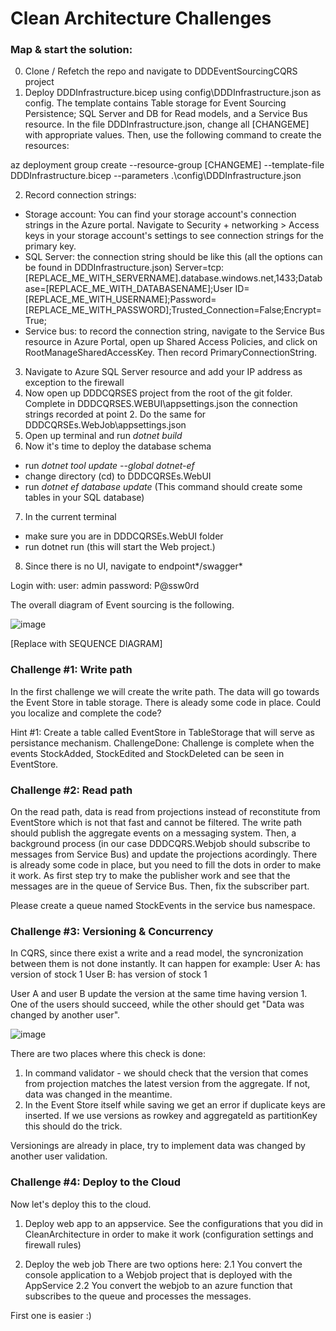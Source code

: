 # Clean Architecture Challenges

### Map & start the solution:
0. Clone / Refetch the repo and navigate to DDDEventSourcingCQRS project
1. Deploy DDDInfrastructure.bicep using config\DDDInfrastructure.json as config. The template contains Table storage for Event Sourcing Persistence; SQL  Server and DB for Read models, and a Service Bus resource.
In the file DDDInfrastructure.json, change all [CHANGEME] with appropriate values. Then, use the following command to create the resources:

az deployment group create --resource-group  [CHANGEME] --template-file DDDInfrastructure.bicep --parameters .\config\DDDInfrastructure.json

2. Record connection strings:
- Storage account: You can find your storage account's connection strings in the Azure portal. Navigate to Security + networking > Access keys in your storage account's settings to see connection strings for  the primary key.
- SQL Server: the connection string should be like this (all the options can be found in DDDInfrastructure.json)
Server=tcp:[REPLACE_ME_WITH_SERVERNAME].database.windows.net,1433;Database=[REPLACE_ME_WITH_DATABASENAME];User ID=[REPLACE_ME_WITH_USERNAME];Password=[REPLACE_ME_WITH_PASSWORD];Trusted_Connection=False;Encrypt=True;
- Service bus: to record the connection string, navigate to the Service Bus resource in Azure Portal, open up Shared Access Policies, and click on RootManageSharedAccessKey. Then record PrimaryConnectionString.

3. Navigate to Azure SQL Server resource and add your IP address as exception to the firewall
4. Now open up DDDCQRSES project from the root of the git folder. Complete in DDDCQRSES.WEBUI\appsettings.json the connection strings recorded at point 2. Do the same for DDDCQRSEs.WebJob\appsettings.json
5. Open up terminal and run *dotnet build*
6. Now it's time to deploy the database schema
- run *dotnet tool update --global dotnet-ef*
- change directory (cd) to DDDCQRSEs.WebUI
- run *dotnet ef database update*
(This command should create some tables in your SQL database)
7. In the current terminal
- make sure you are in DDDCQRSEs.WebUI folder
- run dotnet run
(this will start the Web project.)
8. Since there is no UI, navigate to endpoint*/swagger*

Login with:
user: admin
password: P@ssw0rd

The overall diagram of Event sourcing is the following.

![image](https://user-images.githubusercontent.com/37452422/228434377-247823ba-0591-4df3-8138-898ccc2f5202.png)

[Replace with SEQUENCE DIAGRAM]

### Challenge #1: Write path
In the first challenge we will create the write path. The data will go towards the Event Store in table storage.
There is aleady some code in place. Could you localize and complete the code?

Hint #1: Create a table called EventStore in TableStorage that will serve as persistance mechanism.
ChallengeDone: Challenge is complete when the events StockAdded, StockEdited and StockDeleted can be seen in EventStore.

### Challenge #2: Read path
On the read path, data is read from projections instead of reconstitute from EventStore which is not that fast and cannot be filtered. 
The write path should publish the aggregate events on a messaging system. Then, a background process (in our case DDDCQRS.Webjob should subscribe to messages from Service Bus) and update the projections acordingly.
There is already some code in place, but you need to fill the dots in order to make it work. As first step try to make the publisher work and see that the messages are in the queue of Service Bus. Then, fix the subscriber part.

Please create a queue named StockEvents in the service bus namespace.

### Challenge #3: Versioning & Concurrency
In CQRS, since there exist a write and a read model, the syncronization between them is not done instantly. 
It can happen for example:
User A: has version of stock 1 
User B: has version of stock 1

User A and user B update the version at the same time having version 1.
One of the users should succeed, while the other should get "Data was changed by another user".

![image](https://user-images.githubusercontent.com/37452422/228435273-02659f5f-beb7-4160-9c2e-fa229a06c32c.png)


There are two places where this check is done:
1. In command validator - we should check that the version that comes from projection matches the latest version from the aggregate. If not, data was changed in the meantime.
2. In the Event Store itself while saving we get an error if duplicate keys are inserted. If we use versions as rowkey and aggregateId as partitionKey this should do the trick.

Versionings are already in place, try to implement data was changed by another user validation.

### Challenge #4: Deploy to the Cloud
Now let's deploy this to the cloud.
1. Deploy web app to an appservice. 
See the configurations that you did in CleanArchitecture in order to make it work (configuration settings and firewall rules)

2. Deploy the web job
There are two options here:
2.1 You convert the console application to a Webjob project that is deployed with the AppService 
2.2 You convert the webjob to an azure function that subscribes to the queue and processes the messages.

First one is easier :)




